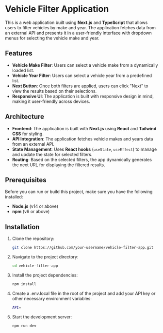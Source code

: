 # Vehicle Filter Application

This is a web application built using **Next.js** and **TypeScript** that allows users to filter vehicles by make and year. The application fetches data from an external API and presents it in a user-friendly interface with dropdown menus for selecting the vehicle make and year.

## Features

- **Vehicle Make Filter**: Users can select a vehicle make from a dynamically loaded list.
- **Vehicle Year Filter**: Users can select a vehicle year from a predefined list.
- **Next Button**: Once both filters are applied, users can click "Next" to view the results based on their selections.
- **Responsive UI**: The application is built with responsive design in mind, making it user-friendly across devices.

## Architecture

- **Frontend**: The application is built with **Next.js** using **React** and **Tailwind CSS** for styling.
- **API Integration**: The application fetches vehicle makes and years data from an external API.
- **State Management**: Uses **React hooks** (`useState`, `useEffect`) to manage and update the state for selected filters.
- **Routing**: Based on the selected filters, the app dynamically generates the next URL for displaying the filtered results.

## Prerequisites

Before you can run or build this project, make sure you have the following installed:

- **Node.js** (v14 or above)
- **npm** (v6 or above)

## Installation

1. Clone the repository:

   ```bash
   git clone https://github.com/your-username/vehicle-filter-app.git
   ```

2. Navigate to the project directory:

   ```bash
   cd vehicle-filter-app
   ```

3. Install the project dependencies:
   ```bash
   npm install
   ```
  

4. Create a .env.local file in the root of the project and add your API key or other necessary environment variables:
   ```bash
   API=
   ```


5. Start the development server:
   ```bash
   npm run dev
   ```


